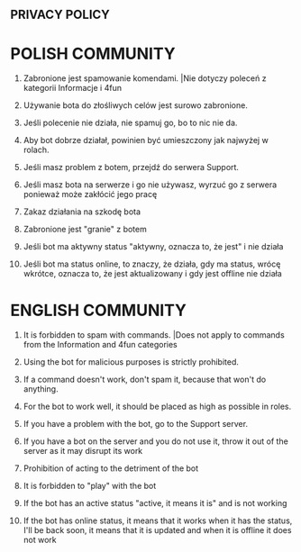 ## PRIVACY POLICY







# POLISH COMMUNITY

1. Zabronione jest spamowanie komendami.
|Nie dotyczy poleceń z kategorii Informacje i 4fun

2. Używanie bota do złośliwych celów jest surowo zabronione.

3. Jeśli polecenie nie działa, nie spamuj go, bo to nic nie da.

4. Aby bot dobrze działał, powinien być umieszczony jak najwyżej w rolach.

5. Jeśli masz problem z botem, przejdź do serwera Support.

6. Jeśli masz bota na serwerze i go nie używasz, wyrzuć go z serwera ponieważ może zakłócić jego pracę

7. Zakaz działania na szkodę bota

8. Zabronione jest "granie" z botem

9. Jeśli bot ma aktywny status "aktywny, oznacza to, że jest" i nie działa

10. Jeśli bot ma status online, to znaczy, że działa, gdy ma status, wrócę wkrótce, oznacza to, że jest aktualizowany i gdy jest offline nie działa


# ENGLISH COMMUNITY

1. It is forbidden to spam with commands.
|Does not apply to commands from the Information and 4fun categories

2. Using the bot for malicious purposes is strictly prohibited.

3. If a command doesn't work, don't spam it, because that won't do anything.

4. For the bot to work well, it should be placed as high as possible in roles.

5. If you have a problem with the bot, go to the Support server.

6. If you have a bot on the server and you do not use it, throw it out of the server as it may disrupt its work

7. Prohibition of acting to the detriment of the bot

8. It is forbidden to "play" with the bot

9. If the bot has an active status "active, it means it is" and is not working

10. If the bot has online status, it means that it works when it has the status, I'll be back soon, it means that it is updated and when it is offline it does not work

